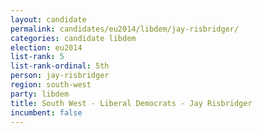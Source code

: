 ```yaml
---
layout: candidate
permalink: candidates/eu2014/libdem/jay-risbridger/
categories: candidate libdem
election: eu2014
list-rank: 5
list-rank-ordinal: 5th
person: jay-risbridger
region: south-west
party: libdem
title: South West - Liberal Democrats - Jay Risbridger
incumbent: false
---
```

